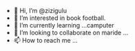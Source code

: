 - 👋 Hi, I’m @zizigulu
- 👀 I’m interested in book football.
- 🌱 I’m currently learning ...camputer
- 💞️ I’m looking to collaborate on maride ...
- 📫 How to reach me ...

<!---
zizigulu/zizigulu is a ✨ special ✨ repository because its `README.md` (this file) appears on your GitHub profile.
You can click the Preview link to take a look at your changes.
--->
